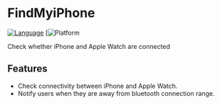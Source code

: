 # FindMyiPhone

[![Language](http://img.shields.io/badge/language-swift-brightgreen.svg?style=flat)](https://developer.apple.com/swift)
[![Platform](https://img.shields.io/cocoapods/p/WatchShaker.svg?style=flat)

Check whether iPhone and Apple Watch are connected

## Features

- Check connectivity between iPhone and Apple Watch.
- Notify users when they are away from bluetooth connection range.

